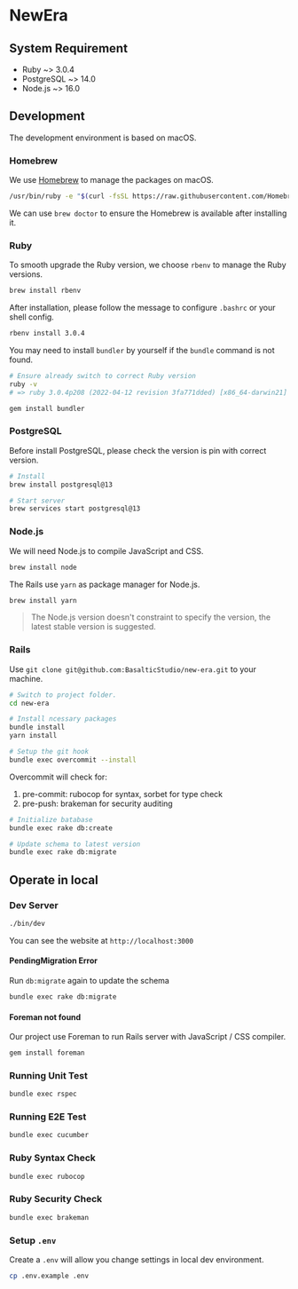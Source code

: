 NewEra
===

## System Requirement

* Ruby ~> 3.0.4
* PostgreSQL ~> 14.0
* Node.js ~> 16.0

## Development

The development environment is based on macOS.

### Homebrew

We use [Homebrew](https://brew.sh/index_zh-tw) to manage the packages on macOS.

```bash
/usr/bin/ruby -e "$(curl -fsSL https://raw.githubusercontent.com/Homebrew/install/master/install)"
```

We can use `brew doctor` to ensure the Homebrew is available after installing it.

### Ruby

To smooth upgrade the Ruby version, we choose `rbenv` to manage the Ruby versions.

```bash
brew install rbenv
```

After installation, please follow the message to configure `.bashrc` or your shell config.

```bash
rbenv install 3.0.4
```

You may need to install `bundler` by yourself if the `bundle` command is not found.

```bash
# Ensure already switch to correct Ruby version
ruby -v
# => ruby 3.0.4p208 (2022-04-12 revision 3fa771dded) [x86_64-darwin21]

gem install bundler
```
### PostgreSQL

Before install PostgreSQL, please check the version is pin with correct version.

```bash
# Install
brew install postgresql@13

# Start server
brew services start postgresql@13
```

### Node.js

We will need Node.js to compile JavaScript and CSS.

```bash
brew install node
```

The Rails use `yarn` as package manager for Node.js.

```bash
brew install yarn
```

> The Node.js version doesn't constraint to specify the version, the latest stable version is suggested.

### Rails

Use `git clone git@github.com:BasalticStudio/new-era.git` to your machine.

```bash
# Switch to project folder.
cd new-era

# Install ncessary packages
bundle install
yarn install

# Setup the git hook
bundle exec overcommit --install
```

Overcommit will check for:

1. pre-commit: rubocop for syntax, sorbet for type check
2. pre-push: brakeman for security auditing

```bash
# Initialize batabase
bundle exec rake db:create

# Update schema to latest version
bundle exec rake db:migrate
```

## Operate in local

### Dev Server

```bash
./bin/dev
```

You can see the website at `http://localhost:3000`

#### PendingMigration Error

Run `db:migrate` again to update the schema

```bash
bundle exec rake db:migrate
```

#### Foreman not found

Our project use Foreman to run Rails server with JavaScript / CSS compiler.

```bash
gem install foreman
```

### Running Unit Test

```bash
bundle exec rspec
```

### Running E2E Test

```bash
bundle exec cucumber
```

### Ruby Syntax Check

```bash
bundle exec rubocop
```

### Ruby Security Check

```bash
bundle exec brakeman
```

### Setup `.env`

Create a `.env` will allow you change settings in local dev environment.

```bash
cp .env.example .env
```
